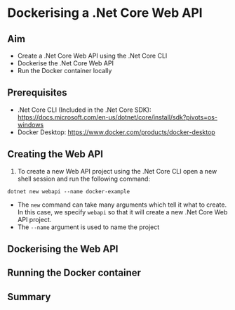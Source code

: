# Dockerising a .Net Core Web API

## Aim
- Create a .Net Core Web API using the .Net Core CLI
- Dockerise the .Net Core Web API
- Run the Docker container locally

## Prerequisites
- .Net Core CLI (Included in the .Net Core SDK): https://docs.microsoft.com/en-us/dotnet/core/install/sdk?pivots=os-windows
- Docker Desktop: https://www.docker.com/products/docker-desktop

## Creating the Web API
1. To create a new Web API project using the .Net Core CLI open a new shell session and run the following command:
~~~
dotnet new webapi --name docker-example
~~~
- The `new` command can take many arguments which tell it what to create. In this case, we specify `webapi` so that it will create a new .Net Core Web API project.
- The `--name` argument is used to name the project

## Dockerising the Web API

## Running the Docker container

## Summary